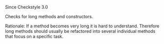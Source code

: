 Since Checkstyle 3.0

Checks for long methods and constructors.

Rationale: If a method becomes very long it is hard to understand.
Therefore long methods should usually be refactored into several
individual methods that focus on a specific task.